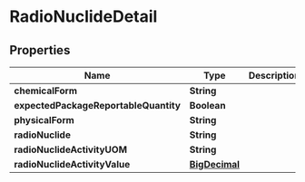 

# RadioNuclideDetail

## Properties

Name | Type | Description | Notes
------------ | ------------- | ------------- | -------------
**chemicalForm** | **String** |  |  [optional]
**expectedPackageReportableQuantity** | **Boolean** |  |  [optional]
**physicalForm** | **String** |  |  [optional]
**radioNuclide** | **String** |  |  [optional]
**radioNuclideActivityUOM** | **String** |  |  [optional]
**radioNuclideActivityValue** | [**BigDecimal**](BigDecimal.md) |  |  [optional]



